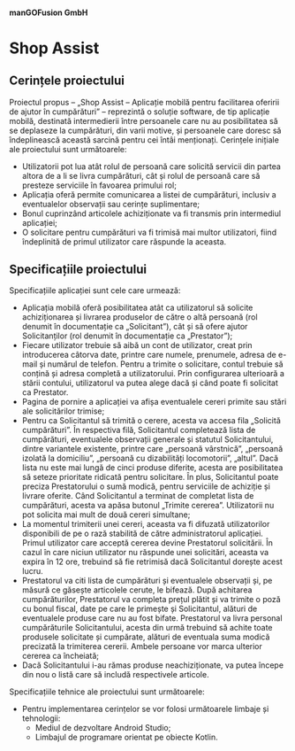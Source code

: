 #### manGOFusion GmbH
# Shop Assist

## Cerințele proiectului

Proiectul propus – „Shop Assist – Aplicație mobilă pentru facilitarea oferirii de ajutor în cumpărături” – reprezintă o soluție software, de tip aplicație mobilă, destinată intermedierii între persoanele care nu au posibilitatea să se deplaseze la cumpărături, din varii motive, și persoanele care doresc să îndeplinească această sarcină pentru cei întâi menționați.
Cerințele inițiale ale proiectului sunt următoarele:
*	Utilizatorii pot lua atât rolul de persoană care solicită servicii din partea altora de a li se livra cumpărături, cât și rolul de persoană care să presteze serviciile în favoarea primului rol;
*	Aplicația oferă permite comunicarea a listei de cumpărături, inclusiv a eventualelor observații sau cerințe suplimentare;
*	Bonul cuprinzând articolele achiziționate va fi transmis prin intermediul aplicației;
*	O solicitare pentru cumpărături va fi trimisă mai multor utilizatori, fiind îndeplinită de primul utilizator care răspunde la aceasta.


## Specificațiile proiectului

Specificațiile aplicației sunt cele care urmează:
*	Aplicația mobilă oferă posibilitatea atât ca utilizatorul să solicite achiziționarea și livrarea produselor de către o altă persoană (rol denumit în documentație ca „Solicitant”), cât și să ofere ajutor Solicitanților (rol denumit în documentație ca „Prestator”);
*	Fiecare utilizator trebuie să aibă un cont de utilizator, creat prin introducerea câtorva date, printre care numele, prenumele, adresa de e-mail și numărul de telefon. Pentru a trimite o solicitare, contul trebuie să conțină și adresa completă a utilizatorului. Prin configurarea ulterioară a stării contului, utilizatorul va putea alege dacă și când poate fi solicitat ca Prestator.
*	Pagina de pornire a aplicației va afișa eventualele cereri primite sau stări ale solicitărilor trimise;
*	Pentru ca Solicitantul să trimită o cerere, acesta va accesa fila „Solicită cumpărături”. În respectiva filă, Solicitantul completează lista de cumpărături, eventualele observații generale și statutul Solicitantului, dintre variantele existente, printre care „persoană vârstnică”, „persoană izolată la domiciliu”, „persoană cu dizabilități locomotorii”, „altul”. Dacă lista nu este mai lungă de cinci produse diferite, acesta are posibilitatea să seteze prioritate ridicată pentru solicitare. În plus, Solicitantul poate preciza Prestatorului o sumă modică, pentru serviciile de achiziție și livrare oferite. Când Solicitantul a terminat de completat lista de cumpărături, acesta va apăsa butonul „Trimite cererea”. Utilizatorii nu pot solicita mai mult de două cereri simultane;
*	La momentul trimiterii unei cereri, aceasta va fi difuzată utilizatorilor disponibili de pe o rază stabilită de către administratorul aplicației. Primul utilizator care acceptă cererea devine Prestatorul solicitării. În cazul în care niciun utilizator nu răspunde unei solicitări, aceasta va expira în 12 ore, trebuind să fie retrimisă dacă Solicitantul dorește acest lucru.
*	Prestatorul va citi lista de cumpărături și eventualele observații și, pe măsură ce găsește articolele cerute, le bifează. După achitarea cumpărăturilor, Prestatorul va completa prețul plătit și va trimite o poză cu bonul fiscal, date pe care le primește și Solicitantul, alături de eventualele produse care nu au fost bifate. Prestatorul va livra personal cumpărăturile Solicitantului, acesta din urmă trebuind să achite toate produsele solicitate și cumpărate, alături de eventuala suma modică precizată la trimiterea cererii. Ambele persoane vor marca ulterior cererea ca încheiată;
*	Dacă Solicitantului i-au rămas produse neachiziționate, va putea începe din nou o listă care să includă respectivele articole.

Specificațiile tehnice ale proiectului sunt următoarele:
* Pentru implementarea cerințelor se vor folosi următoarele limbaje și tehnologii:
  * Mediul de dezvoltare Android Studio;
  * Limbajul de programare orientat pe obiecte Kotlin.

